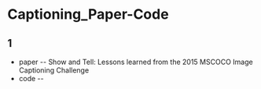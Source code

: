 # Captioning_Paper-Code
## 1 
- paper
 -- Show and Tell: Lessons learned from the 2015 MSCOCO Image Captioning Challenge
- code
 -- 
